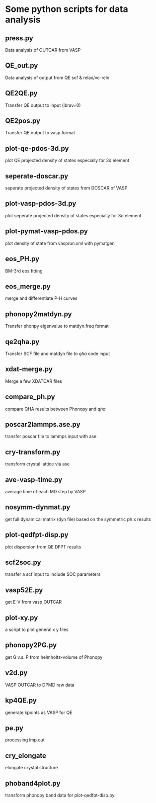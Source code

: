 # Some python scripts for data analysis

## press.py
 Data analysis of OUTCAR from VASP

## QE_out.py
 Data analysis of output from QE scf & relax/vc-relx

## QE2QE.py
 Transfer QE output to input (ibrav=0)

## QE2pos.py
 Transfer QE output to vasp format

## plot-qe-pdos-3d.py
plot QE projected density of states especially for 3d element

## seperate-doscar.py
seperate projected density of states from DOSCAR of VASP

## plot-vasp-pdos-3d.py
plot seperate projected density of states especially for 3d element

## plot-pymat-vasp-pdos.py
plot density of state from vasprun.xml with pymatgen

## eos_PH.py
BM-3rd eos fitting

## eos_merge.py
merge and differentiate P-H curves

## phonopy2matdyn.py
Transfer phonpy eigenvalue to matdyn.freq format

## qe2qha.py 
Transfer SCF file and matdyn file to *qha* code input

## xdat-merge.py
Merge a few XDATCAR files

## compare_ph.py 
compare QHA results between Phonopy and *qha*

## poscar2lammps.ase.py
transfer poscar file to lammps input with ase

## cry-transform.py
transform crystal lattice via ase

## ave-vasp-time.py 
average time of each MD step by VASP

## nosymm-dynmat.py
get full dynamical matrix (dyn file) based on the symmetric ph.x results

## plot-qedfpt-disp.py
plot dispersion from QE DFPT results

## scf2soc.py
transfer a scf input to include SOC parameters

## vasp52E.py
get E-V from vasp OUTCAR

## plot-xy.py
a script to plot general x y files

## phonopy2PG.py 
get G v.s. P from helmholtz-volume of Phonopy

## v2d.py
VASP OUTCAR to DPMD raw data

## kp4QE.py
generate kpoints as VASP for QE

## pe.py
processing lmp.out

## cry_elongate
elongate crystal structure

## phoband4plot.py
transform phonopy band data for plot-qedfpt-disp.py 
